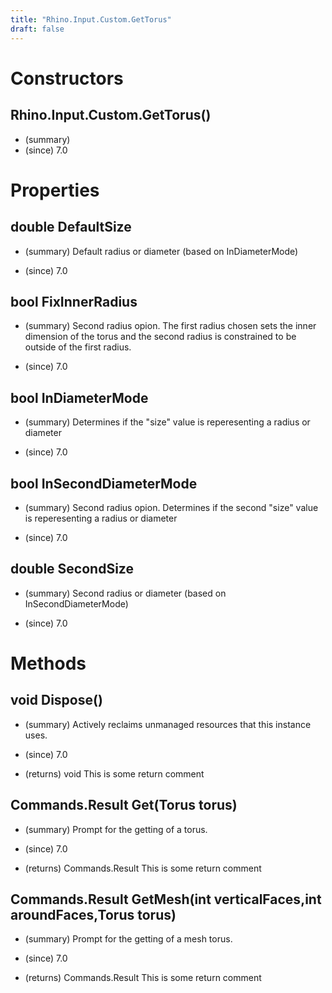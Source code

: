 ```yaml
---
title: "Rhino.Input.Custom.GetTorus"
draft: false
---
```


# Constructors
## Rhino.Input.Custom.GetTorus()
- (summary) 
- (since) 7.0
# Properties
## double DefaultSize
- (summary) 
     Default radius or diameter (based on InDiameterMode)
     
- (since) 7.0
## bool FixInnerRadius
- (summary) 
     Second radius opion. The first radius chosen sets the inner dimension of the torus and the second radius is constrained to be outside of the first radius.
     
- (since) 7.0
## bool InDiameterMode
- (summary) 
     Determines if the "size" value is reperesenting a radius or diameter
     
- (since) 7.0
## bool InSecondDiameterMode
- (summary) 
     Second radius opion. Determines if the second "size" value is reperesenting a radius or diameter
     
- (since) 7.0
## double SecondSize
- (summary) 
     Second radius or diameter (based on InSecondDiameterMode)
     
- (since) 7.0
# Methods
## void Dispose()
- (summary) 
     Actively reclaims unmanaged resources that this instance uses.
     
- (since) 7.0
- (returns) void This is some return comment
## Commands.Result Get(Torus torus)
- (summary) 
     Prompt for the getting of a torus.
     
- (since) 7.0
- (returns) Commands.Result This is some return comment
## Commands.Result GetMesh(int verticalFaces,int aroundFaces,Torus torus)
- (summary) 
     Prompt for the getting of a mesh torus.
     
- (since) 7.0
- (returns) Commands.Result This is some return comment
